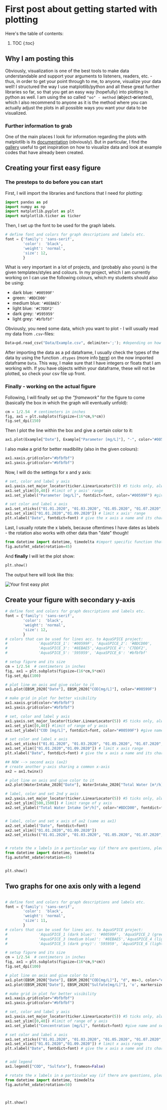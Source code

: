 # First post about getting started with plotting

Here's the table of contents:

1. TOC
{:toc}

## Why I am posting this

Obviously, visualization is one of the best tools to make data understandable and support your arguments to listeners, readers, etc. - thus, in order to get your point through to me, to anyone, visualize your data well!
I structured the way I use matplotlib/python and all these great further libraries so far, so that you get an easy way (hopefully) into plotting in python as well.
I am using the so called `"oo" - method` (**o**bject-**o**riented), which I also recommend to anyone as it is the method where you can actually adjust the plots in all possible ways you want your data to be visualized.

### Further information to grab

One of the main places I look for information regarding the plots with matplotlib is its [documentation](https://matplotlib.org/) (obviously).
But in particular, I find the [gallery](https://matplotlib.org/stable/gallery/index.html) useful to get inspiration on how to visualize data and look at example codes that have already been created.

## Creating your first easy figure

### The presteps to do before you can start

First, I will import the libraries and functions that I need for plotting:
```python
import pandas as pd
import numpy as np
import matplotlib.pyplot as plt
import matplotlib.ticker as ticker
```

Then, I set up the font to be used for the graph labels.
```python
# define font and colors for graph descriptions and labels etc.
font = {'family': 'sans-serif',
        'color':  'black',
        'weight': 'normal',
        'size': 12,
        }
```
What is very important in a lot of projects, and (probably also yours) is the given templates/styles and colours. In my project, which I am currently working on I can use the following colours, which my students should also be using:
- dark blue: `'#00599F'` 
- green: `'#BDCD00'` 
- medium blue: `'#8EBAE5'`
- light blue: `'#C7DDF2'`
- dark grey: `'#595959'`
- light grey: `'#bfbfbf'`

Obviously, you need some data, which you want to plot - I will usually read my data from `.csv`-files:
```python
Data=pd.read_csv("Data/Example.csv", delimiter=';'); #depending on how you have saved your csv file, you might have different delimiters!
```
After importing the data as a pd dataframe, I usually check the types of the data by using the function `.dtypes` (more info [here](https://pandas.pydata.org/docs/reference/api/pandas.DataFrame.dtypes.html)) on the now imported dataframe `Data`.
This way, I make sure that I have integers or floats that I am working with. If you have objects within your dataframe, these will not be plotted, so check your csv file up front.

### Finally - working on the actual figure

Following, I will finally set up the *"framework"* for the figure to come (basically the box in which the graph will eventually unfold):
```python
cm = 1/2.54  # centimeters in inches
fig, ax1 = plt.subplots(figsize=(16*cm,9*cm))
fig.set_dpi(150)
```
Then I plot the line within the box and give a certain color to it:
```python
ax1.plot(Example["Date"], Example["Parameter [mg/L]"], "-", color="#00599F") #the "-" here means that I will get a line plot, if you want dots, use e.g. "."
```
I also make a grid for better readibility (also in the given colours):
```python
ax1.xaxis.grid(color="#bfbfbf")
ax1.yaxis.grid(color="#bfbfbf")
```
Now, I will do the settings for x and y axis:

```python
# set, color and label y axis 
ax1.yaxis.set_major_locator(ticker.LinearLocator(5)) #5 ticks only, always ;)
ax1.set_ylim([0,40]) #limit of y axis' range
ax1.set_ylabel("Parameter [mg/L]", fontdict=font, color="#00599F") #give name and color

# set color and label x axis
ax1.set_xticks(("01.01.2020", "01.03.2020", "01.05.2020", "01.07.2020", "01.09.2020")) # set specific ticks, again max. 5
ax1.set_xlim(["01.01.2020","01.09.2020"]) # limit x axis' range
plt.xlabel("Date", fontdict=font) # give the x axis a name and its characteristics (font, as was described earlier)
```
Last, I usually rotate the x labels, because oftentimes I have dates as labels - the rotation also works with other data than "date" though!

```python
from datetime import datetime, timedelta #import specific function that is required for an "easy" rotation
fig.autofmt_xdate(rotation=45)
```

And **finally** I will let the plot show:
```python
plt.show()
```
The output here will look like this:

![](/images/first_plot.png "Your first easy plot")



## Create your figure with secondary y-axis

```python
# define font and colors for graph descriptions and labels etc.
font = {'family': 'sans-serif',
        'color':  'black',
        'weight': 'normal',
        'size': 12,
        }
# colors that can be used for lines acc. to AquaSPICE project: 
#              'AquaSPICE_1': '#00599F', 'AquaSPICE_2': '#BDCD00', 
#              'AquaSPICE_3': '#8EBAE5','AquaSPICE_4': 'C7DDF2', 
#              'AquaSPICE_5': '595959', 'AquaSPICE_6': '#bfbfbf'

# setup figure and its size
cm = 1/2.54  # centimeters in inches
fig, ax1 = plt.subplots(figsize=(16*cm,9*cm))
fig.set_dpi(100)

# plot line on axis and give color to it
ax1.plot(EBSM_2020["Date"], EBSM_2020["COD[mg/L]"], color="#00599F")

# make grid in plot for better visibility
ax1.xaxis.grid(color="#bfbfbf")
ax1.yaxis.grid(color="#bfbfbf")

# set, color and label y axis 
ax1.yaxis.set_major_locator(ticker.LinearLocator(5)) #5 ticks only, always ;)
ax1.set_ylim([0,40]) #limit of range of y axis
ax1.set_ylabel("COD [mg/L]", fontdict=font, color="#00599F") #give name and color

# set color and label x axis
ax1.set_xticks(("01.01.2020", "01.03.2020", "01.05.2020", "01.07.2020", "01.09.2020")) # set specific ticks
ax1.set_xlim(["01.01.2020","01.09.2020"]) # limit x axis range
plt.xlabel("Date", fontdict=font) # give the x axis a name and its characteristics (font)

## NOW --> second axis (ax2)
# create another y-axis sharing a common x-axis
ax2 = ax1.twinx()

# plot line on axis and give color to it
ax2.plot(WaterIntake_2020["Date"], WaterIntake_2020["Total Water [m³/h]"], "#BDCD00")

# label, color and set 2nd y axis 
ax2.yaxis.set_major_locator(ticker.LinearLocator(5)) #5 ticks only, always ;)
ax2.set_ylim([500,1500]) # limit range of y axis
ax2.set_ylabel("Total Water Intake [m³/h]", color="#BDCD00", fontdict=font) # give name and color


# label, color and set x axis of ax2 (same as ax1)
ax2.set_xlabel("Date", fontdict=font)
ax2.set_xlim(["01.01.2020","01.09.2020"])
ax2.set_xticks(("01.01.2020", "01.03.2020", "01.05.2020", "01.07.2020", "01.09.2020"))


# rotate the x labels in a particular way (if there are questions, please let me know here - the rotation also works on data which is not in "date" format)
from datetime import datetime, timedelta
fig.autofmt_xdate(rotation=45)


plt.show()
```
## Two graphs for one axis only with a legend

``` python

# define font and colors for graph descriptions and labels etc.
font = {'family': 'sans-serif',
        'color':  'black',
        'weight': 'normal',
        'size': 11,
        }
# colors that can be used for lines acc. to AquaSPICE project: 
#              'AquaSPICE_1 (dark blue)': '#00599F', 'AquaSPICE_2 (green)': '#BDCD00', 
#              'AquaSPICE_3 (medium blue)': '#8EBAE5','AquaSPICE_4 (light blue)': 'C7DDF2', 
#              'AquaSPICE_5 (dark grey)': '595959', 'AquaSPICE_6 (light grey)': '#bfbfbf'

# setup figure and its size
cm = 1/2.54  # centimeters in inches
fig, ax1 = plt.subplots(figsize=(16*cm,9*cm))
fig.set_dpi(100)

# plot line on axis and give color to it
ax1.plot(EBSM_2020["Date"], EBSM_2020["COD[mg/L]"], "d", ms=3, color="#00599F")
ax1.plot(EBSM_2020["Date"], EBSM_2020["Sulfate[mg/L]"], 'o', markersize=3,color="#8EBAE5")

# make grid in plot for better visibility
ax1.xaxis.grid(color="#bfbfbf")
ax1.yaxis.grid(color="#bfbfbf")

# set, color and label y axis 
ax1.yaxis.set_major_locator(ticker.LinearLocator(5)) #5 ticks only, always ;)
ax1.set_ylim([0,40]) #limit of range of y axis
ax1.set_ylabel("Concentration [mg/L]", fontdict=font) #give name and set characteristics

# set color and label x axis
ax1.set_xticks(("01.01.2020", "01.03.2020", "01.05.2020", "01.07.2020", "01.09.2020")) # set specific ticks
ax1.set_xlim(["01.01.2020","01.09.2020"]) # limit x axis range
plt.xlabel("Date", fontdict=font) # give the x axis a name and its characteristics (font)


# add legend
ax1.legend(["COD", "Sulfate"], frameon=False)

# rotate the x labels in a particular way (if there are questions, please let me know here - the rotation also works on data which is not in "date" format)
from datetime import datetime, timedelta
fig.autofmt_xdate(rotation=50)



plt.show()
```






